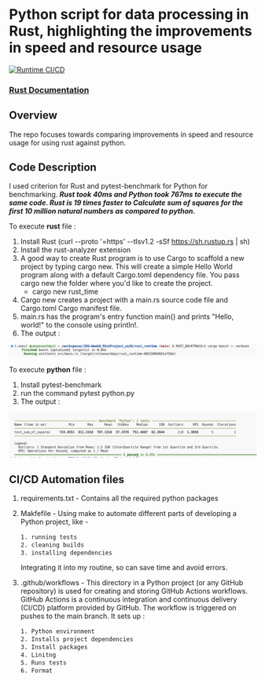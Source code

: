 # Python script for data processing in Rust, highlighting the improvements in speed and resource usage

[![Runtime CI/CD](https://github.com/nogibjj/IDS-Week8_MiniProject_us26/actions/workflows/main.yml/badge.svg)](https://github.com/nogibjj/IDS-Week8_MiniProject_us26/actions/workflows/main.yml)

### [Rust Documentation](https://www.rust-lang.org/)

## Overview

The repo focuses towards comparing improvements in speed and resource usage for using rust against python.

## Code Description

I used criterion for Rust and pytest-benchmark for Python for benchmarking. ***Rust took 40ms and Python took 767ms to execute the same code. Rust is **19 times faster** to Calculate sum of squares for the first 10 million natural numbers as compared to python.***

To execute **rust** file :
1. Install Rust (curl --proto '=https' --tlsv1.2 -sSf https://sh.rustup.rs | sh)
2. Install the rust-analyzer extension 
3. A good way to create Rust program is to use Cargo to scaffold a new project by typing cargo new. This will create a simple Hello World program along with a default Cargo.toml dependency file. You pass cargo new the folder where you'd like to create the project.
    - cargo new rust_time
4. Cargo new creates a project with a main.rs source code file and Cargo.toml Cargo manifest file.
5. main.rs has the program's entry function main() and prints "Hello, world!" to the console using println!.
6. The output :

<p align="center">
  <img width="850" src="https://github.com/nogibjj/IDS-Week8_MiniProject_us26/blob/main/Image/rusttime.png" alt="My Image2">
</p>

To execute **python** file :
1. Install pytest-benchmark
2. run the command pytest python.py
3. The output : 

<p align="center">
  <img width="650" src="https://github.com/nogibjj/IDS-Week8_MiniProject_us26/blob/main/Image/pythontime.png" alt="My Image2">
</p>


## CI/CD Automation files

1. requirements.txt - Contains all the required python packages
2. Makfefile - Using make to automate different parts of developing a Python project, like -
   
       1. running tests
       2. cleaning builds
       3. installing dependencies
   
   Integrating it into my routine, so can save time and avoid errors.
   
5. .github/workflows - This directory in a Python project (or any GitHub repository) is used for creating and storing GitHub Actions workflows. GitHub Actions is a continuous integration and continuous delivery                           (CI/CD) platform provided by GitHub. The workflow is triggered on pushes to the main branch. It sets up :
   
       1. Python environment
       2. Installs project dependencies
       3. Install packages
       4. Linitng
       5. Runs tests
       6. Format

